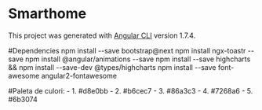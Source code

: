 # Smarthome

This project was generated with [Angular CLI](https://github.com/angular/angular-cli) version 1.7.4.

#Dependencies
    npm install --save bootstrap@next
    npm install ngx-toastr --save
    npm install @angular/animations --save
	npm install --save highcharts && npm install --save-dev @types/highcharts
	npm install --save font-awesome angular2-fontawesome
	
#Paleta de culori:
	- 1. #d8e0bb
	- 2. #b6cec7
	- 3. #86a3c3
	- 4. #7268a6
	- 5. #6b3074
	
	
